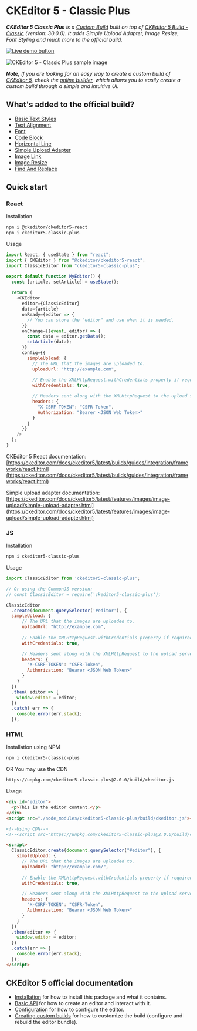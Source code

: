 # CKEditor 5 - Classic Plus

***CKEditor 5 Classic Plus** is a [Custom Build](https://ckeditor.com/docs/ckeditor5/latest/builds/guides/development/custom-builds.html) built on top of [CKEditor 5 Build - Classic](https://ckeditor.com/docs/ckeditor5/latest/builds/guides/overview.html#classic-editor) (version: 30.0.0). It adds Simple Upload Adapter, Image Resize, Font Styling and much more to the official build.*

[![Live demo button](https://neerajdas.com/assets/images/live_demo_button.png)](https://neerajdas.com/ckeditor5-classic-plus/)

![CKEditor 5 - Classic Plus sample image](https://neerajdas.com/assets/images/ckeditor.png)

***Note,** If you are looking for an easy way to create a custom build of [CKEditor 5](https://ckeditor.com/), check the [online builder](https://ckeditor.com/ckeditor-5/online-builder/), which allows you to easily create a custom build through a simple and intuitive UI.*

## What's added to the official build?
- [Basic Text Styles](https://ckeditor.com/docs/ckeditor5/latest/features/basic-styles.html)
- [Text Alignment](https://ckeditor.com/docs/ckeditor5/latest/features/text-alignment.html)
- [Font](https://ckeditor.com/docs/ckeditor5/latest/features/font.html)
- [Code Block](https://ckeditor.com/docs/ckeditor5/latest/features/code-blocks.html)
- [Horizontal Line](https://ckeditor.com/docs/ckeditor5/latest/features/horizontal-line.html)
- [Simple Upload Adapter](https://ckeditor.com/docs/ckeditor5/latest/features/image-upload/simple-upload-adapter.html)
- [Image Link](https://ckeditor.com/docs/ckeditor5/latest/features/image.html#linking-images)
- [Image Resize](https://ckeditor.com/docs/ckeditor5/latest/features/image.html#resizing-images)
- [Find And Replace](https://ckeditor.com/docs/ckeditor5/latest/features/find-and-replace.html)

## Quick start

### React

Installation

```bash
npm i @ckeditor/ckeditor5-react
npm i ckeditor5-classic-plus
```

Usage

```js
import React, { useState } from "react";
import { CKEditor } from "@ckeditor/ckeditor5-react";
import ClassicEditor from "ckeditor5-classic-plus";

export default function MyEditor() {
  const [article, setArticle] = useState();
  
  return (
    <CKEditor
      editor={ClassicEditor}
      data={article}
      onReady={editor => {
        // You can store the "editor" and use when it is needed.
      }}
      onChange={(event, editor) => {
        const data = editor.getData();
        setArticle(data);
      }}
      config={{
        simpleUpload: {
          // The URL that the images are uploaded to.
          uploadUrl: "http://example.com",
          
          // Enable the XMLHttpRequest.withCredentials property if required.
          withCredentials: true,

          // Headers sent along with the XMLHttpRequest to the upload server.
          headers: {
            "X-CSRF-TOKEN": "CSFR-Token",
            Authorization: "Bearer <JSON Web Token>"
          }
        }
      }}
    />
  );
}
```

CKEditor 5 React documentation: [https://ckeditor.com/docs/ckeditor5/latest/builds/guides/integration/frameworks/react.html](https://ckeditor.com/docs/ckeditor5/latest/builds/guides/integration/frameworks/react.html)  

Simple upload adapter documentation: [https://ckeditor.com/docs/ckeditor5/latest/features/images/image-upload/simple-upload-adapter.html](https://ckeditor.com/docs/ckeditor5/latest/features/images/image-upload/simple-upload-adapter.html)

### JS

Installation

```bash
npm i ckeditor5-classic-plus
```

Usage

```js
import ClassicEditor from 'ckeditor5-classic-plus';

// Or using the CommonJS version:
// const ClassicEditor = require('ckeditor5-classic-plus');

ClassicEditor
  .create(document.querySelector('#editor'), {
  simpleUpload: {
      // The URL that the images are uploaded to.
      uploadUrl: "http://example.com",
      
      // Enable the XMLHttpRequest.withCredentials property if required.
      withCredentials: true,

      // Headers sent along with the XMLHttpRequest to the upload server.
      headers: {
        "X-CSRF-TOKEN": "CSFR-Token",
        Authorization: "Bearer <JSON Web Token>"
      }
    }
  })
  .then( editor => {
    window.editor = editor;
  })
  .catch( err => {
    console.error(err.stack);
  });
```

### HTML

Installation using NPM

```bash
npm i ckeditor5-classic-plus
```

OR You may use the CDN

```bash
https://unpkg.com/ckeditor5-classic-plus@2.0.0/build/ckeditor.js
```

Usage

```html
<div id="editor">
  <p>This is the editor content.</p>
</div>
<script src="./node_modules/ckeditor5-classic-plus/build/ckeditor.js"></script>

<!--Using CDN-->
<!--<script src="https://unpkg.com/ckeditor5-classic-plus@2.0.0/build/ckeditor.js"></script>-->

<script>
  ClassicEditor.create(document.querySelector("#editor"), {
    simpleUpload: {
      // The URL that the images are uploaded to.
      uploadUrl: "http://example.com/",
      
      // Enable the XMLHttpRequest.withCredentials property if required.
      withCredentials: true,

      // Headers sent along with the XMLHttpRequest to the upload server.
      headers: {
        "X-CSRF-TOKEN": "CSFR-Token",
        Authorization: "Bearer <JSON Web Token>"
      }
    }
  })
  .then(editor => {
    window.editor = editor;
  })
  .catch(err => {
    console.error(err.stack);
  });
</script>
```

## CKEditor 5 official documentation
* [Installation](https://ckeditor.com/docs/ckeditor5/latest/builds/guides/integration/installation.html) for how to install this package and what it contains.
* [Basic API](https://ckeditor.com/docs/ckeditor5/latest/builds/guides/integration/basic-api.html) for how to create an editor and interact with it.
* [Configuration](https://ckeditor.com/docs/ckeditor5/latest/builds/guides/integration/configuration.html) for how to configure the editor.
* [Creating custom builds](https://ckeditor.com/docs/ckeditor5/latest/builds/guides/development/custom-builds.html) for how to customize the build (configure and rebuild the editor bundle).
